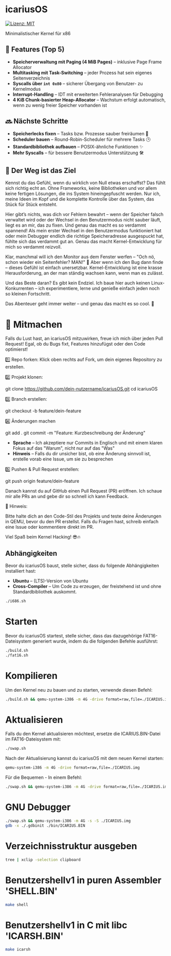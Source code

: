 # icariusOS

[![Lizenz: MIT](https://img.shields.io/badge/License-MIT-blue.svg)](https://opensource.org/licenses/MIT)

Minimalistischer Kernel für x86

## 🚀 Features (Top 5)

- **Speicherverwaltung mit Paging (4 MiB Pages)** – inklusive Page Frame Allocator
- **Multitasking mit Task-Switching** – jeder Prozess hat sein eigenes Seitenverzeichnis
- **Syscalls über `int 0x80`** – sicherer Übergang von Benutzer- zu Kernelmodus
- **Interrupt-Handling** – IDT mit erweiterten Fehleranalysen für Debugging
- **4 KiB Chunk-basierter Heap-Allocator** – Wachstum erfolgt automatisch, wenn zu wenig freier Speicher vorhanden ist

## 🔜 Nächste Schritte

- **Speicherlecks fixen** – Tasks bzw. Prozesse sauber freiräumen 🧹
- **Scheduler bauen** – Round-Robin-Scheduler für mehrere Tasks 🕒
- **Standardbibliothek aufbauen** – POSIX-ähnliche Funktionen ✨
- **Mehr Syscalls** – für bessere Benutzermodus Unterstützung 🛠️

## 🎯 Der Weg ist das Ziel

Kennst du das Gefühl, wenn du wirklich von Null etwas erschaffst? Das fühlt sich richtig echt an. Ohne Frameworks, keine Bibliotheken und vor allem keine fertigen Lösungen, die ins System hineingepfuscht werden. Nur ich, meine Ideen im Kopf und die komplette Kontrolle über das System, das Stück für Stück entsteht.

Hier gibt’s nichts, was dich vor Fehlern bewahrt – wenn der Speicher falsch verwaltet wird oder der Wechsel in den Benutzermodus nicht sauber läuft, liegt es an mir, das zu fixen. Und genau das macht es so verdammt spannend! Als mein erster Wechsel in den Benutzermodus funktioniert hat oder mein Debugger endlich die richtige Speicheradresse ausgespuckt hat, fühlte sich das verdammt gut an. Genau das macht Kernel-Entwicklung für mich so verdammt reizvoll.

Klar, manchmal will ich den Monitor aus dem Fenster werfen – "Och nö, schon wieder ein Seitenfehler? MAN!" 👀 Aber wenn ich den Bug dann finde – dieses Gefühl ist einfach unersetzbar. Kernel-Entwicklung ist eine krasse Herausforderung, an der man ständig wachsen kann, wenn man es zulässt.

Und das Beste daran? Es gibt kein Endziel. Ich baue hier auch keinen Linux-Konkurrenten – ich experimentiere, lerne und genieße einfach jeden noch so kleinen Fortschritt.

Das Abenteuer geht immer weiter – und genau das macht es so cool. 🚀

# 🤝 Mitmachen

Falls du Lust hast, an icariusOS mitzuwirken, freue ich mich über jeden Pull Request! Egal, ob du Bugs fixt, Features hinzufügst oder den Code optimierst!

1️⃣ Repo forken:
Klick oben rechts auf Fork, um dein eigenes Repository zu erstellen.

2️⃣ Projekt klonen:

git clone https://github.com/dein-nutzername/icariusOS.git
cd icariusOS

3️⃣ Branch erstellen:

git checkout -b feature/dein-feature

4️⃣ Änderungen machen

git add .
git commit -m "Feature: Kurzbeschreibung der Änderung"

- **Sprache** – Ich akzeptiere nur Commits in Englisch und mit einem klaren Fokus auf das "Warum", nicht nur auf das "Was"
- **Hinweis** – Falls du dir unsicher bist, ob eine Änderung sinnvoll ist, erstelle vorab eine Issue, um sie zu besprechen

5️⃣ Pushen & Pull Request erstellen:

git push origin feature/dein-feature

Danach kannst du auf GitHub einen Pull Request (PR) eröffnen. Ich schaue mir alle PRs an und gebe dir so schnell ich kann Feedback.

📌 Hinweis:

Bitte halte dich an den Code-Stil des Projekts und teste deine Änderungen in QEMU, bevor du den PR erstellst. Falls du Fragen hast, schreib einfach eine Issue oder kommentiere direkt im PR.

Viel Spaß beim Kernel Hacking! 😎🔥

## Abhängigkeiten

Bevor du icariusOS baust, stelle sicher, dass du folgende Abhängigkeiten installiert hast:

- **Ubuntu** – (LTS)-Version von Ubuntu 
- **Cross-Compiler** – Um Code zu erzeugen, der freistehend ist und ohne Standardbibliothek auskommt.

```bash
./i686.sh
```

# Starten

Bevor du icariusOS startest, stelle sicher, dass das dazugehörige FAT16-Dateisystem generiert wurde, indem du die folgenden Befehle ausführst:

```bash
./build.sh
./fat16.sh
```

# Kompilieren

Um den Kernel neu zu bauen und zu starten, verwende diesen Befehl:

```bash
./build.sh && qemu-system-i386 -m 4G -drive format=raw,file=./ICARIUS.img
```

# Aktualisieren

Falls du den Kernel aktualisieren möchtest, ersetze die ICARIUS.BIN-Datei im FAT16-Dateisystem mit:

```bash
./swap.sh 
```
Nach der Aktualisierung kannst du icariusOS mit dem neuen Kernel starten:

```bash
qemu-system-i386 -m 4G -drive format=raw,file=./ICARIUS.img
```

Für die Bequemen - In einem Befehl:

```bash
./swap.sh && qemu-system-i386 -m 4G -drive format=raw,file=./ICARIUS.img
```

# GNU Debugger

```bash
./swap.sh && qemu-system-i386 -m 4G -s -S ./ICARIUS.img
gdb -x ./.gdbinit ./bin/ICARIUS.BIN
```

# Verzeichnisstruktur ausgeben

```bash
tree | xclip -selection clipboard
```

# Benutzershellv1 in puren Assembler 'SHELL.BIN'

```bash
make shell
```

# Benutzershellv1 in C mit libc 'ICARSH.BIN'

```bash
make icarsh
``` 